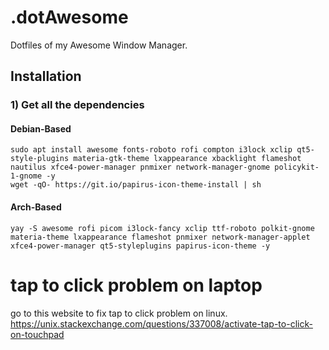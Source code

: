 # .dotAwesome
Dotfiles of my Awesome Window Manager.

## Installation

### 1) Get all the dependencies

#### Debian-Based

```
sudo apt install awesome fonts-roboto rofi compton i3lock xclip qt5-style-plugins materia-gtk-theme lxappearance xbacklight flameshot nautilus xfce4-power-manager pnmixer network-manager-gnome policykit-1-gnome -y
wget -qO- https://git.io/papirus-icon-theme-install | sh
```

#### Arch-Based

```
yay -S awesome rofi picom i3lock-fancy xclip ttf-roboto polkit-gnome materia-theme lxappearance flameshot pnmixer network-manager-applet xfce4-power-manager qt5-styleplugins papirus-icon-theme -y
```



# tap to click problem on laptop
go to this website to fix tap to click problem on linux.
https://unix.stackexchange.com/questions/337008/activate-tap-to-click-on-touchpad
